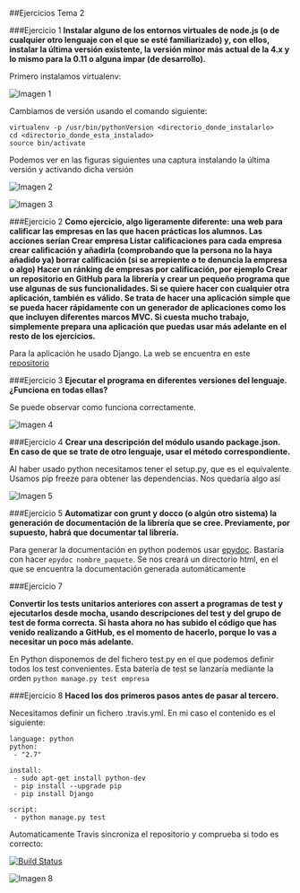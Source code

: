 ##Ejercicios Tema 2

###Ejercicio 1
**Instalar alguno de los entornos virtuales de node.js (o de cualquier otro lenguaje con el que se esté familiarizado) y, con ellos, instalar la última versión existente, la versión minor más actual de la 4.x y lo mismo para la 0.11 o alguna impar (de desarrollo).**

Primero instalamos virtualenv:

![Imagen 1](http://i64.tinypic.com/pbupy.png)

Cambiamos de versión usando el comando siguiente:
```
virtualenv -p /usr/bin/pythonVersion <directorio_donde_instalarlo>
cd <directorio_donde_esta_instalado>
source bin/activate
```
Podemos ver en las figuras siguientes una captura instalando la última versión y activando dicha versión

![Imagen 2](http://i63.tinypic.com/11jowty.png)

![Imagen 3](http://i64.tinypic.com/2ynkxv8.png)

###Ejercicio 2
**Como ejercicio, algo ligeramente diferente: una web para calificar las empresas en las que hacen prácticas los alumnos. Las acciones serían
Crear empresa
Listar calificaciones para cada empresa
crear calificación y añadirla (comprobando que la persona no la haya añadido ya)
borrar calificación (si se arrepiente o te denuncia la empresa o algo)
Hacer un ránking de empresas por calificación, por ejemplo
Crear un repositorio en GitHub para la librería y crear un pequeño programa que use algunas de sus funcionalidades.
Si se quiere hacer con cualquier otra aplicación, también es válido. Se trata de hacer una aplicación simple que se pueda hacer rápidamente con un generador de aplicaciones como los que incluyen diferentes marcos MVC. Si cuesta mucho trabajo, simplemente prepara una aplicación que puedas usar más adelante en el resto de los ejercicios.**

Para la aplicación he usado Django. La web se encuentra en este [repositorio](https://github.com/sergiocaceres/Ejercicio_Empresa_IV)

###Ejercicio 3
**Ejecutar el programa en diferentes versiones del lenguaje. ¿Funciona en todas ellas?**

Se puede observar como funciona correctamente.

![Imagen 4](http://i63.tinypic.com/11h8ck0.png)

###Ejercicio 4
**Crear una descripción del módulo usando package.json. En caso de que se trate de otro lenguaje, usar el método correspondiente.**

Al haber usado python necesitamos tener el setup.py, que es el equivalente. Usamos pip freeze para obtener las dependencias. Nos quedaría algo así

![Imagen 5](http://i64.tinypic.com/rbegxu.png)

###Ejercicio 5
**Automatizar con grunt y docco (o algún otro sistema) la generación de documentación de la librería que se cree. Previamente, por supuesto, habrá que documentar tal librería.**

Para generar la documentación en python podemos usar [epydoc](http://epydoc.sourceforge.net/). Bastaría con hacer ``` epydoc nombre_paquete ```. Se nos creará un directorio html, en el que se encuentra la documentación generada automáticamente

###Ejercicio 7

**Convertir los tests unitarios anteriores con assert a programas de test y ejecutarlos desde mocha, usando descripciones del test y del grupo de test de forma correcta. Si hasta ahora no has subido el código que has venido realizando a GitHub, es el momento de hacerlo, porque lo vas a necesitar un poco más adelante.**

En Python disponemos de del fichero test.py en el que podemos definir todos los test convenientes. Esta batería de test se lanzaría mediante la orden ```python manage.py test empresa```


###Ejercicio 8
**Haced los dos primeros pasos antes de pasar al tercero.**

Necesitamos definir un fichero .travis.yml. En mi caso el contenido es el siguiente:

```
language: python
python:
 - "2.7"

install:
 - sudo apt-get install python-dev
 - pip install --upgrade pip 
 - pip install Django 

script:
 - python manage.py test
```

Automaticamente Travis sincroniza el repositorio y comprueba si todo es correcto:

[![Build Status](https://travis-ci.org/sergiocaceres/Ejercicio_Empresa_IV.svg?branch=master)](https://travis-ci.org/sergiocaceres/Ejercicio_Empresa_IV)

![Imagen 8](http://i64.tinypic.com/2j2fhhj.png)
